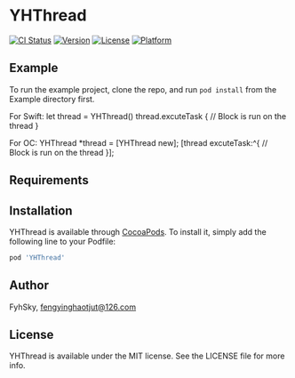 # YHThread

[![CI Status](https://img.shields.io/travis/FyhSky/YHThread.svg?style=flat)](https://travis-ci.org/FyhSky/YHThread)
[![Version](https://img.shields.io/cocoapods/v/YHThread.svg?style=flat)](https://cocoapods.org/pods/YHThread)
[![License](https://img.shields.io/cocoapods/l/YHThread.svg?style=flat)](https://cocoapods.org/pods/YHThread)
[![Platform](https://img.shields.io/cocoapods/p/YHThread.svg?style=flat)](https://cocoapods.org/pods/YHThread)

## Example

To run the example project, clone the repo, and run `pod install` from the Example directory first.

For Swift:
let thread = YHThread()
thread.excuteTask {
    // Block is run on the thread
}

For OC:
YHThread *thread = [YHThread new];
[thread  excuteTask:^{
    // Block is run on the thread
}];

## Requirements

## Installation

YHThread is available through [CocoaPods](https://cocoapods.org). To install
it, simply add the following line to your Podfile:

```ruby
pod 'YHThread'
```

## Author

FyhSky, fengyinghaotjut@126.com

## License

YHThread is available under the MIT license. See the LICENSE file for more info.
